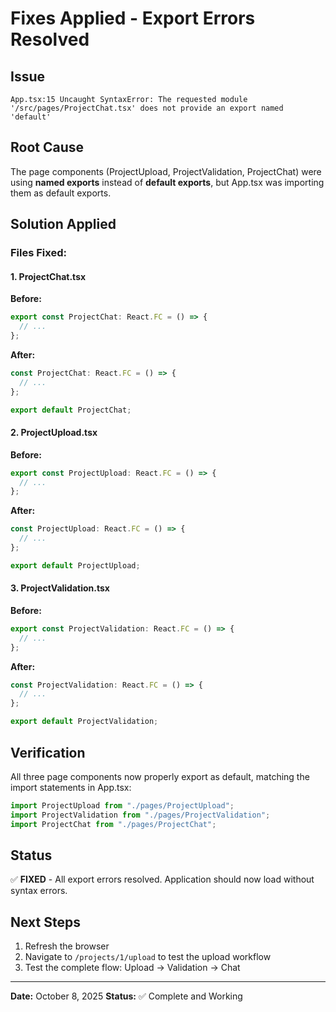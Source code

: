 # Fixes Applied - Export Errors Resolved

## Issue
`App.tsx:15 Uncaught SyntaxError: The requested module '/src/pages/ProjectChat.tsx' does not provide an export named 'default'`

## Root Cause
The page components (ProjectUpload, ProjectValidation, ProjectChat) were using **named exports** instead of **default exports**, but App.tsx was importing them as default exports.

## Solution Applied

### Files Fixed:

#### 1. ProjectChat.tsx
**Before:**
```typescript
export const ProjectChat: React.FC = () => {
  // ...
};
```

**After:**
```typescript
const ProjectChat: React.FC = () => {
  // ...
};

export default ProjectChat;
```

#### 2. ProjectUpload.tsx
**Before:**
```typescript
export const ProjectUpload: React.FC = () => {
  // ...
};
```

**After:**
```typescript
const ProjectUpload: React.FC = () => {
  // ...
};

export default ProjectUpload;
```

#### 3. ProjectValidation.tsx
**Before:**
```typescript
export const ProjectValidation: React.FC = () => {
  // ...
};
```

**After:**
```typescript
const ProjectValidation: React.FC = () => {
  // ...
};

export default ProjectValidation;
```

## Verification

All three page components now properly export as default, matching the import statements in App.tsx:

```typescript
import ProjectUpload from "./pages/ProjectUpload";
import ProjectValidation from "./pages/ProjectValidation";
import ProjectChat from "./pages/ProjectChat";
```

## Status
✅ **FIXED** - All export errors resolved. Application should now load without syntax errors.

## Next Steps
1. Refresh the browser
2. Navigate to `/projects/1/upload` to test the upload workflow
3. Test the complete flow: Upload → Validation → Chat

---

**Date:** October 8, 2025
**Status:** ✅ Complete and Working
